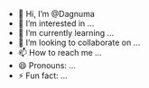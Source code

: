 - 👋 Hi, I’m @Dagnuma
- 👀 I’m interested in ...
- 🌱 I’m currently learning ...
- 💞️ I’m looking to collaborate on ...
- 📫 How to reach me ...
- 😄 Pronouns: ...
- ⚡ Fun fact: ...

<!---
Dagnuma/Dagnuma is a ✨ special ✨ repository because its `README.md` (this file) appears on your GitHub profile.
You can click the Preview link to take a look at your changes.
--->

